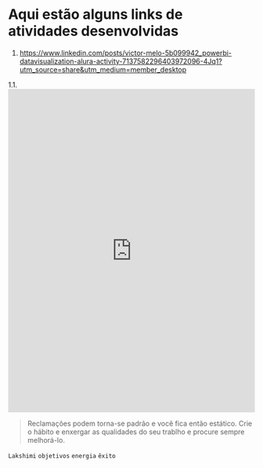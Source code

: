 # Aqui estão alguns links de atividades desenvolvidas


1. https://www.linkedin.com/posts/victor-melo-5b099942_powerbi-datavisualization-alura-activity-7137582296403972096-4Jq1?utm_source=share&utm_medium=member_desktop

  1.1. <iframe src="https://www.linkedin.com/embed/feed/update/urn:li:ugcPost:7137582064945504256" height="659" width="504" frameborder="0" allowfullscreen="" title="Publicação incorporada"></iframe>



> Reclamações podem torna-se padrão e você fica então estático.
> Crie o hábito e enxergar as qualidades do seu trablho e procure
> sempre melhorá-lo.

`Lakshimi` `objetivos` `energia` `êxito`
